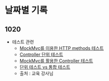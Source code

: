 # 날짜별 기록

## 1020
- 테스트 관련
  - [MockMvc를 이용한 HTTP methods 테스트](https://shinsunyoung.tistory.com/m/52)
  - [Controller 단위 테스트](https://goodteacher.tistory.com/257)
  - [MockMvc를 활용한 Controller 테스트](https://erjuer.tistory.com/113)
  - [단위 테스트 vs 통합 테스트](https://tecoble.techcourse.co.kr/post/2021-05-25-unit-test-vs-integration-test-vs-acceptance-test/)
  - 출처 : 교육 강사님

